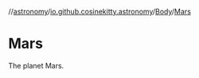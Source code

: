//[astronomy](../../../../index.md)/[io.github.cosinekitty.astronomy](../../index.md)/[Body](../index.md)/[Mars](index.md)

# Mars

The planet Mars.

